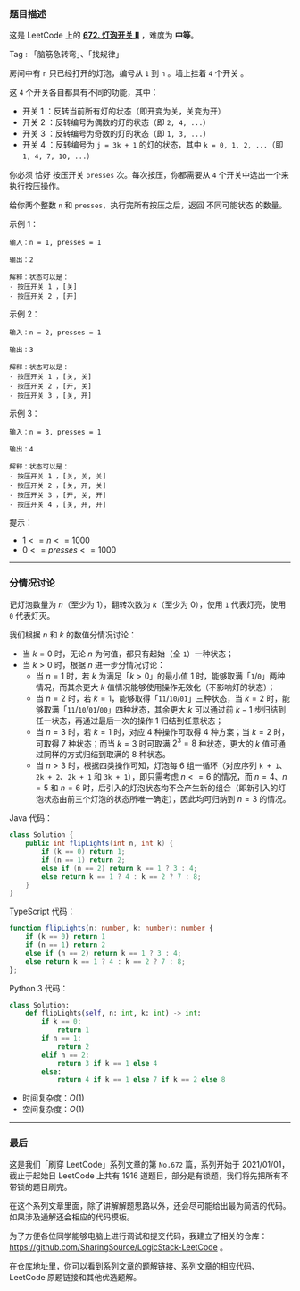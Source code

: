 ### 题目描述

这是 LeetCode 上的 **[672. 灯泡开关 Ⅱ](https://leetcode.cn/problems/bulb-switcher-ii/solution/by-ac_oier-3ttx/)** ，难度为 **中等**。

Tag : 「脑筋急转弯」、「找规律」



房间中有 `n` 只已经打开的灯泡，编号从 `1` 到 `n` 。墙上挂着 `4` 个开关 。

这 `4` 个开关各自都具有不同的功能，其中：

* 开关 1 ：反转当前所有灯的状态（即开变为关，关变为开）
* 开关 2 ：反转编号为偶数的灯的状态（即 `2, 4, ...`）
* 开关 3 ：反转编号为奇数的灯的状态（即 `1, 3, ...`）
* 开关 4 ：反转编号为 `j = 3k + 1` 的灯的状态，其中 `k = 0, 1, 2, ...`（即 `1, 4, 7, 10, ...`）

你必须 恰好 按压开关 `presses` 次。每次按压，你都需要从 `4` 个开关中选出一个来执行按压操作。

给你两个整数 `n` 和 `presses`，执行完所有按压之后，返回 不同可能状态 的数量。

示例 1：
```
输入：n = 1, presses = 1

输出：2

解释：状态可以是：
- 按压开关 1 ，[关]
- 按压开关 2 ，[开]
```
示例 2：
```
输入：n = 2, presses = 1

输出：3

解释：状态可以是：
- 按压开关 1 ，[关, 关]
- 按压开关 2 ，[开, 关]
- 按压开关 3 ，[关, 开]
```
示例 3：
```
输入：n = 3, presses = 1

输出：4

解释：状态可以是：
- 按压开关 1 ，[关, 关, 关]
- 按压开关 2 ，[关, 开, 关]
- 按压开关 3 ，[开, 关, 开]
- 按压开关 4 ，[关, 开, 开]
```

提示：
* $1 <= n <= 1000$
* $0 <= presses <= 1000$

---

### 分情况讨论

记灯泡数量为 $n$（至少为 $1$），翻转次数为 $k$（至少为 $0$），使用 `1` 代表灯亮，使用 `0` 代表灯灭。

我们根据 $n$ 和 $k$ 的数值分情况讨论：

* 当 $k = 0$ 时，无论 $n$ 为何值，都只有起始（全 `1`）一种状态；
* 当 $k > 0$ 时，根据 $n$ 进一步分情况讨论：
    * 当 $n = 1$ 时，若 $k$ 为满足「$k > 0$」的最小值 $1$ 时，能够取满「`1`/`0`」两种情况，而其余更大 $k$ 值情况能够使用操作无效化（不影响灯的状态）；
    * 当 $n = 2$ 时，若 $k = 1$，能够取得「`11`/`10`/`01`」三种状态，当 $k = 2$ 时，能够取满「`11`/`10`/`01`/`00`」四种状态，其余更大 $k$ 可以通过前 $k - 1$ 步归结到任一状态，再通过最后一次的操作 $1$ 归结到任意状态；
    * 当 $n = 3$ 时，若 $k = 1$ 时，对应 $4$ 种操作可取得 $4$ 种方案；当 $k = 2$ 时，可取得 $7$ 种状态；而当 $k = 3$ 时可取满 $2^3 = 8$ 种状态，更大的 $k$ 值可通过同样的方式归结到取满的 $8$ 种状态。
    * 当 $n > 3$ 时，根据四类操作可知，灯泡每 $6$ 组一循环（对应序列 `k + 1`、`2k + 2`、`2k + 1` 和 `3k + 1`），即只需考虑 $n <= 6$ 的情况，而 $n = 4$、$n = 5$ 和 $n = 6$ 时，后引入的灯泡状态均不会产生新的组合（即新引入的灯泡状态由前三个灯泡的状态所唯一确定），因此均可归纳到 $n = 3$ 的情况。

Java 代码：
```Java
class Solution {
    public int flipLights(int n, int k) {
        if (k == 0) return 1;
        if (n == 1) return 2;
        else if (n == 2) return k == 1 ? 3 : 4;
        else return k == 1 ? 4 : k == 2 ? 7 : 8;
    }
}
```
TypeScript 代码：
```TypeScript
function flipLights(n: number, k: number): number {
    if (k == 0) return 1
    if (n == 1) return 2
    else if (n == 2) return k == 1 ? 3 : 4;
    else return k == 1 ? 4 : k == 2 ? 7 : 8;
};
```
Python 3 代码：
```Python
class Solution:
    def flipLights(self, n: int, k: int) -> int:
        if k == 0:
            return 1
        if n == 1:
            return 2
        elif n == 2:
            return 3 if k == 1 else 4
        else:
            return 4 if k == 1 else 7 if k == 2 else 8
```
* 时间复杂度：$O(1)$
* 空间复杂度：$O(1)$

---

### 最后

这是我们「刷穿 LeetCode」系列文章的第 `No.672` 篇，系列开始于 2021/01/01，截止于起始日 LeetCode 上共有 1916 道题目，部分是有锁题，我们将先把所有不带锁的题目刷完。

在这个系列文章里面，除了讲解解题思路以外，还会尽可能给出最为简洁的代码。如果涉及通解还会相应的代码模板。

为了方便各位同学能够电脑上进行调试和提交代码，我建立了相关的仓库：https://github.com/SharingSource/LogicStack-LeetCode 。

在仓库地址里，你可以看到系列文章的题解链接、系列文章的相应代码、LeetCode 原题链接和其他优选题解。

